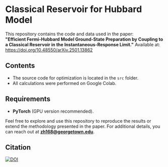 # Classical Reservoir for Hubbard Model

This repository contains the code and data used in the paper:  
**"Efficient Fermi-Hubbard Model Ground-State Preparation by Coupling to a Classical Reservoir in the Instantaneous-Response Limit."** 
Available at: https://doi.org/10.48550/arXiv.2501.13862

## Contents
- The source code for optimization is located in the `src` folder.  
- All calculations were performed on Google Colab.

## Requirements
- **PyTorch** (GPU version recommended).

Feel free to explore and use this repository to reproduce the results or extend the methodology presented in the paper. For additional details, you can reach out at **zh168@georgetown.edu**.

## Citation
[![DOI](https://zenodo.org/badge/888142353.svg)](https://doi.org/10.5281/zenodo.14722296)
